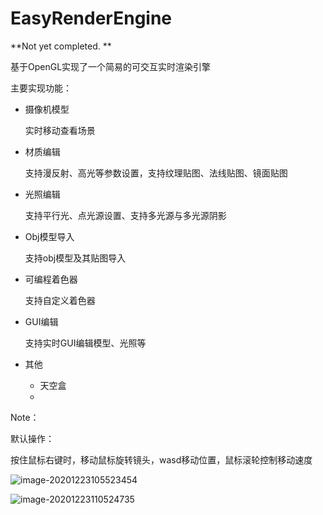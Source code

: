 # EasyRenderEngine

**Not yet completed. ** 

基于OpenGL实现了一个简易的可交互实时渲染引擎 

主要实现功能： 

-  摄像机模型 

    实时移动查看场景 

- 材质编辑 

    支持漫反射、高光等参数设置，支持纹理贴图、法线贴图、镜面贴图 

- 光照编辑 

    支持平行光、点光源设置、支持多光源与多光源阴影 

- Obj模型导入 

    支持obj模型及其贴图导入 

- 可编程着色器 

    支持自定义着色器 

- GUI编辑 

    支持实时GUI编辑模型、光照等 

- 其他 

    - 天空盒 
    - 

Note： 

默认操作： 

按住鼠标右键时，移动鼠标旋转镜头，wasd移动位置，鼠标滚轮控制移动速度



![image-20201223105523454](README.assets/image-20201223105523454.png)



![image-20201223110524735](README.assets/image-20201223110524735.png)


